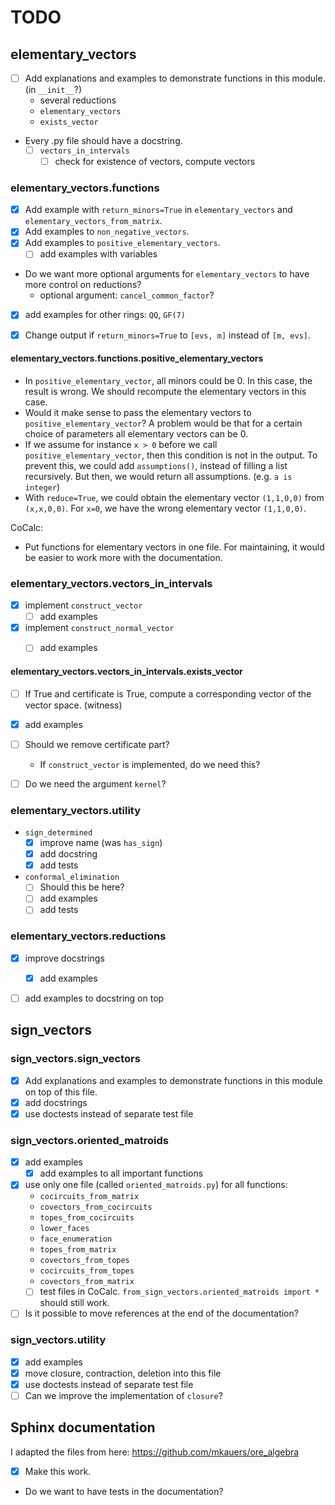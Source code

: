 # TODO

## elementary_vectors

* [ ] Add explanations and examples to demonstrate functions in this module. (in `__init__`?)
  * several reductions
  * `elementary_vectors`
  * `exists_vector`
* Every .py file should have a docstring.
  * [ ] `vectors_in_intervals`
    * [ ] check for existence of vectors, compute vectors

### elementary_vectors.functions

* [x] Add example with `return_minors=True` in `elementary_vectors` and `elementary_vectors_from_matrix`.
* [x] Add examples to `non_negative_vectors`.
* [x] Add examples to `positive_elementary_vectors`.
  * [ ] add examples with variables
* Do we want more optional arguments for `elementary_vectors` to have more control on reductions?
  * optional argument: `cancel_common_factor`?
* [x] add examples for other rings: `QQ`, `GF(7)`
* [x] Change output if `return_minors=True` to `[evs, m]` instead of `[m, evs]`.


#### elementary_vectors.functions.positive_elementary_vectors

* In `positive_elementary_vector`, all minors could be 0.
  In this case, the result is wrong.
  We should recompute the elementary vectors in this case.
* Would it make sense to pass the elementary vectors to `positive_elementary_vector`?
  A problem would be that for a certain choice of parameters all elementary vectors can be 0.
* If we assume for instance `x > 0` before we call `positive_elementary_vector`,
  then this condition is not in the output.
  To prevent this, we could add `assumptions()`, instead of filling a list recursively.
  But then, we would return all assumptions. (e.g. `a is integer`)
* With `reduce=True`, we could obtain the elementary vector `(1,1,0,0)` from `(x,x,0,0)`.
  For `x=0`, we have the wrong elementary vector `(1,1,0,0)`.

CoCalc:
* Put functions for elementary vectors in one file. For maintaining, it would be easier to work more with the documentation.

### elementary_vectors.vectors_in_intervals

* [x] implement `construct_vector`
  * [ ] add examples

* [x] implement `construct_normal_vector`
  * [ ] add examples


#### elementary_vectors.vectors_in_intervals.exists_vector

* [ ] If True and certificate is True, compute a corresponding vector of the vector space. (witness)
* [x] add examples
* [ ] Should we remove certificate part?
  * If `construct_vector` is implemented, do we need this?
* [ ] Do we need the argument `kernel`?


### elementary_vectors.utility

* `sign_determined`
  * [x] improve name (was `has_sign`)
  * [x] add docstring
  * [x] add tests

* `conformal_elimination`
  * [ ] Should this be here?
  * [ ] add examples
  * [ ] add tests

### elementary_vectors.reductions

* [x] improve docstrings
  * [x] add examples
* [ ] add examples to docstring on top


## sign_vectors

### sign_vectors.sign_vectors

* [x] Add explanations and examples to demonstrate functions in this module on top of this file.
* [x] add docstrings
* [x] use doctests instead of separate test file

### sign_vectors.oriented_matroids

* [x] add examples
  * [x] add examples to all important functions
* [x] use only one file (called `oriented_matroids.py`) for all functions:
  * `cocircuits_from_matrix`
  * `covectors_from_cocircuits`
  * `topes_from_cocircuits`
  * `lower_faces`
  * `face_enumeration`
  * `topes_from_matrix`
  * `covectors_from_topes`
  * `cocircuits_from_topes`
  * `covectors_from_matrix`
  * [ ] test files in CoCalc.
    `from_sign_vectors.oriented_matroids import *` should still work.
* [ ] Is it possible to move references at the end of the documentation?

### sign_vectors.utility

* [x] add examples
* [x] move closure, contraction, deletion into this file
* [x] use doctests instead of separate test file
* [ ] Can we improve the implementation of `closure`?

## Sphinx documentation

I adapted the files from here: https://github.com/mkauers/ore_algebra

* [x] Make this work.
* Do we want to have tests in the documentation?
